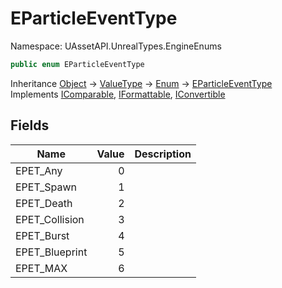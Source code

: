 # EParticleEventType

Namespace: UAssetAPI.UnrealTypes.EngineEnums

```csharp
public enum EParticleEventType
```

Inheritance [Object](https://docs.microsoft.com/en-us/dotnet/api/system.object) → [ValueType](https://docs.microsoft.com/en-us/dotnet/api/system.valuetype) → [Enum](https://docs.microsoft.com/en-us/dotnet/api/system.enum) → [EParticleEventType](./uassetapi.unrealtypes.engineenums.eparticleeventtype.md)<br>
Implements [IComparable](https://docs.microsoft.com/en-us/dotnet/api/system.icomparable), [IFormattable](https://docs.microsoft.com/en-us/dotnet/api/system.iformattable), [IConvertible](https://docs.microsoft.com/en-us/dotnet/api/system.iconvertible)

## Fields

| Name | Value | Description |
| --- | --: | --- |
| EPET_Any | 0 |  |
| EPET_Spawn | 1 |  |
| EPET_Death | 2 |  |
| EPET_Collision | 3 |  |
| EPET_Burst | 4 |  |
| EPET_Blueprint | 5 |  |
| EPET_MAX | 6 |  |
